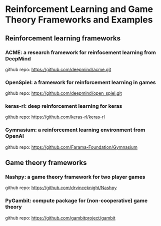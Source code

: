 # Reinforcement Learning and Game Theory Frameworks and Examples

## Reinforcement learning frameworks

### ACME: a research framework for reinfocement learning from DeepMind

github repo: https://github.com/deepmind/acme.git

### OpenSpiel: a framework for reinforcement learning in games

github repo: https://github.com/deepmind/open_spiel.git

### keras-rl: deep reinforcement learning for keras

github repo: https://github.com/keras-rl/keras-rl

### Gymnasium: a reinforcement learning environment from OpenAI

github repo: https://github.com/Farama-Foundation/Gymnasium 

## Game theory frameworks

### Nashpy: a game theory framework for two player games

github repo: https://github.com/drvinceknight/Nashpy

### PyGambit: compute package for (non-cooperative) game theory

github repo: https://github.com/gambitproject/gambit


